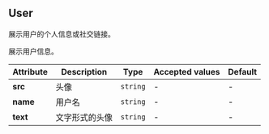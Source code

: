 ## User
展示用户的个人信息或社交链接。

<ex-code name="ex-user-basic">

展示用户信息。

</ex-code>

<ex-code name="ex-user-description"></ex-code>

<ex-code name="ex-user-social"></ex-code>

<ex-footer edit-link="https://github.com/zeit-ui/vue/edit/master/docs/en-us/components/user.md">

| Attribute | Description | Type | Accepted values | Default
| ---------- | ---------- | ---- |  -------------- | ------ |
| **src** | 头像 | `string` | - | - |
| **name** | 用户名 | `string` | - | - |
| **text** | 文字形式的头像 | `string` | - | - |

</ex-footer>
